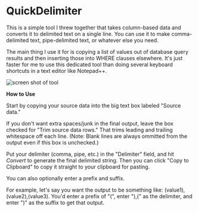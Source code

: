 # QuickDelimiter

This is a simple tool I threw together that takes column-based data and converts it to delimited text on a single line. You can use it
to make comma-delimited text, pipe-delimited text, or whatever else you need.

The main thing I use it for is copying a list of values out of database query results and then inserting those into WHERE clauses
elsewhere. It's just faster for me to use this dedicated tool than doing several keyboard shortcuts in a text editor like Notepad++.

![screen shot of tool](https://yieldreturnpost.files.wordpress.com/2019/05/quickdelimiter.jpg)

**How to Use**

Start by copying your source data into the big text box labeled "Source data."

If you don't want extra spaces/junk in the final output, leave the box checked for "Trim source data rows." That trims leading and trailing whitespace
off each line. (Note: Blank lines are always ommitted from the output even if this box is unchecked.)

Put your delimiter (comma, pipe, etc.) in the "Delimiter" field, and hit _Convert_ to generate the final delimited string. Then you can click
"Copy to Clipboard" to copy it straight to your clipboard for pasting.

You can also optionally enter a prefix and suffix.

For example, let's say you want the output to be something like: (value1),(value2),(value3). You'd enter a prefix of "(", enter "),(" as the delimiter, and enter ")"
as the suffix to get that output.
